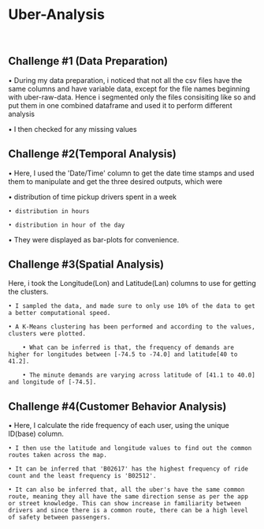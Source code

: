 # Uber-Analysis
﻿
## Challenge #1 (Data Preparation)

• During my data preparation, i noticed that not all the csv files have the same columns and have variable data, except for the file names beginning with uber-raw-data. Hence i segmented only the files consisiting like so and put them in one combined dataframe and used it to perform different analysis

• I then checked for any missing values

## Challenge #2(Temporal Analysis)

• Here, I used the 'Date/Time' column to get the date time stamps and used them to manipulate and get the three desired outputs, which were

• distribution of time pickup drivers spent in a week

    • distribution in hours
    
    • distribution in hour of the day
    
• They were displayed as bar-plots for convenience.

## Challenge #3(Spatial Analysis)

Here, i took the Longitude(Lon) and Latitude(Lan) columns to use for getting the clusters.

    • I sampled the data, and made sure to only use 10% of the data to get a better computational speed.
    
    • A K-Means clustering has been performed and according to the values, clusters were plotted.
    
        • What can be inferred is that, the frequency of demands are higher for longitudes between [-74.5 to -74.0] and latitude[40 to 41.2].
        
        • The minute demands are varying across latitude of [41.1 to 40.0] and longitude of [-74.5].

## Challenge #4(Customer Behavior Analysis)

• Here, I calculate the ride frequency of each user, using the unique ID(base) column.

    • I then use the latitude and longitude values to find out the common routes taken across the map.
    
    • It can be inferred that 'B02617' has the highest frequency of ride count and the least frequency is 'B02512'.
    
    • It can also be inferred that, all the uber's have the same common route, meaning they all have the same direction sense as per the app or street knowledge. This can show increase in familiarity between drivers and since there is a common route, there can be a high level of safety between passengers.
